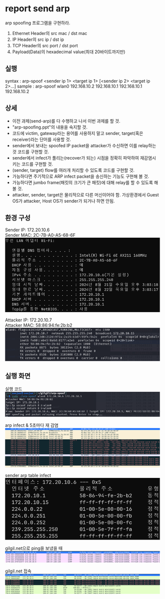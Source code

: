 # report send arp
arp spoofing 프로그램을 구현하라.
1. Ethernet Header의 src mac / dst mac
2. IP Header의 src ip / dst ip
3. TCP Header의 src port / dst port
4. Payload(Data)의 hexadecimal value(최대 20바이트까지만)

## 실행
syntax : arp-spoof <interface> <sender ip 1> <target ip 1> [<sender ip 2> <target ip 2>...]
sample : arp-spoof wlan0 192.168.10.2 192.168.10.1 192.168.10.1 192.168.10.2

## 상세
- 이전 과제(send-arp)를 다 수행하고 나서 이번 과제를 할 것.
- "arp-spoofing.ppt"의 내용을 숙지할 것.
- 코드에 victim, gateway라는 용어를 사용하지 말고 sender, target(혹은 receiver)라는 단어를 사용할 것.
- sender에서 보내는 spoofed IP packet을 attacker가 수신하면 이를 relay하는 것 코드를 구현할 것.
- sender에서 infect가 풀리는(recover가 되는) 시점을 정확히 파악하여 재감염시키는 코드를 구현할 것.
- (sender, target) flow를 여러개 처리할 수 있도록 코드를 구현할 것.
- 가능하다면 주기적으로 ARP infect packet을 송신하는 기능도 구현해 볼 것.
- 가능하다면 jumbo frame(패킷의 크기가 큰 패킷)에 대해 relay를 할 수 있도록 해 볼 것.
- attacker, sender, target은 물리적으로 다른 머신이어야 함. 가상환경에서 Guest OS가 attacker, Host OS가 sender가 되거나 하면 안됨.

## 환경 구성
Sender IP: 172.20.10.6<br>
Sender MAC: 2C-7B-A0-A5-68-6F
![alt text](Sender_network.png)

Attacker IP: 172.20.10.7<br>
Attacker MAC: 58:86:94:fe:2b:b2
![alt text](Attacker_network.png)

## 실행 화면
실행 코드
![](Run.png)

arp infect & 5초마다 재 감염
![alt text](arp_infect.png)

sender arp table infect
![alt text](infect_result.png)

gilgil.net으로 ping을 보냈을 때
![alt text](ping.png)

gilgil.net 접속
![alt text](tcp_packet.png)